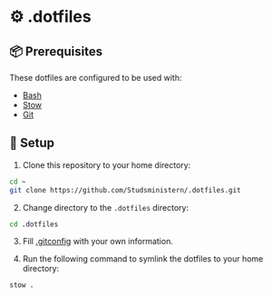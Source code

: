 # ⚙ .dotfiles

## 📦 Prerequisites

These dotfiles are configured to be used with:
- [Bash](https://www.gnu.org/software/bash/)
- [Stow](https://www.gnu.org/software/stow/)
- [Git](https://git-scm.com/)

## 🚀 Setup

1. Clone this repository to your home directory:

```bash
cd ~
git clone https://github.com/Studsministern/.dotfiles.git
```

2. Change directory to the `.dotfiles` directory:

```bash
cd .dotfiles
```

3. Fill [.gitconfig](/.gitconfig) with your own information.

4. Run the following command to symlink the dotfiles to your home directory:

```bash
stow .
```
